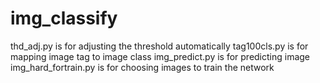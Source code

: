 # img_classify
thd_adj.py is for adjusting the threshold automatically
tag100cls.py is for mapping image tag to image class
img_predict.py is for predicting image
img_hard_fortrain.py is for choosing images to train the network
